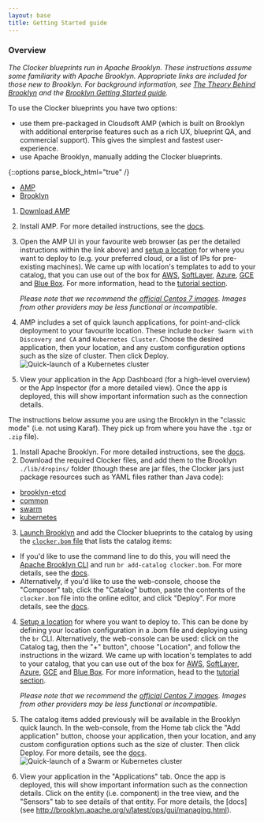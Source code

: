 ```yaml
---
layout: base
title: Getting Started guide
---
```


### Overview

*The Clocker blueprints run in Apache Brooklyn. These instructions assume some familiarity with Apache Brooklyn. Appropriate links are included for those new to Brooklyn. For background information, see [The Theory Behind Brooklyn](http://brooklyn.apache.org/learnmore/theory.html) and the [Brooklyn Getting Started guide](http://brooklyn.apache.org/v/latest/start/).*

To use the Clocker blueprints you have two options:

* use them pre-packaged in Cloudsoft AMP (which is built on Brooklyn with additional enterprise features such as a rich UX, blueprint QA, and commercial support). This gives the simplest and fastest user-experience.
* use Apache Brooklyn, manually adding the Clocker blueprints.

{::options parse_block_html="true" /}

<ul class="nav nav-tabs">
    <li class="active amp-tab"><a data-target="#amp, .amp-tab" data-toggle="tab" href="#">AMP</a></li>
    <li class="brooklyn-tab"><a data-target="#brooklyn, .brooklyn-tab" data-toggle="tab" href="#">Brooklyn</a></li>
</ul>

<div class="tab-content">
<div id="amp" class="tab-pane fade in active">

1. [Download AMP](http://www.cloudsoft.io/amp-container-service-early-access)
2. Install AMP. For more detailed instructions, see the [docs](http://docs.cloudsoft.io/tutorials/tutorial-get-amp-running.html#install-cloudsoft-amp).
3. Open the AMP UI in your favourite web browser (as per the detailed instructions within the link above) and [setup a location](http://docs.cloudsoft.io/tutorials/tutorial-get-amp-running.html#add-a-location) for where you want to deploy to (e.g. your preferred cloud, or a list of IPs for pre-existing machines). We came up with location's templates to add to your catalog, that you can use out of the box for [AWS](locations/aws-example-location.bom), [SoftLayer](locations/sl-example-location.bom), [Azure](locations/azure-example-location.bom), [GCE](locations/gce-example-location.bom) and [Blue Box](locations/bb-example-location.bom). For more information, head to the [tutorial section](swarm-cluster.html#setup-a-cloud-location).

   *Please note that we recommend the [official Centos 7 images](https://wiki.centos.org/Cloud/AWS). Images from other providers may be less functional or incompatible.*

4. AMP includes a set of quick launch applications, for point-and-click deployment to your favourite location. These include `Docker Swarm with Discovery and CA` and `Kubernetes Cluster`. Choose the desired application, then your location, and any custom configuration options such as the size of cluster. Then click Deploy.
  ![Quick-launch of a Kubernetes cluster]({{site.baseurl}}/assets/images/quick-launch-amp-kubernetes.png)
5. View your application in the App Dashboard (for a high-level overview) or the App Inspector (for a more detailed view). Once the app is deployed, this will show important information such as the connection details.

</div>
<div id="brooklyn" class="tab-pane fade">

The instructions below assume you are using the Brooklyn in the "classic mode" (i.e. not using Karaf). They pick up from where you have the `.tgz` or `.zip` file).

1. Install Apache Brooklyn. For more detailed instructions, see the [docs](http://brooklyn.apache.org/v/latest/start/running.html#install-apache-brooklyn).
2. Download the required Clocker files, and add them to the Brooklyn `./lib/dropins/` folder (though these are jar files, the Clocker jars just package resources such as YAML files rather than Java code):
 * [brooklyn-etcd](https://oss.sonatype.org/service/local/artifact/maven/redirect?r=releases&g=io.brooklyn.etcd&a=brooklyn-etcd&v=2.4.0)
 * [common](https://oss.sonatype.org/service/local/artifact/maven/redirect?r=releases&g=io.brooklyn.clocker&a=common&v=2.0.0)
 * [swarm](https://oss.sonatype.org/service/local/artifact/maven/redirect?r=releases&g=io.brooklyn.clocker&a=swarm&v=2.0.0)
 * [kubernetes](https://oss.sonatype.org/service/local/artifact/maven/redirect?r=releases&g=io.brooklyn.clocker&a=kubernetes&v=2.0.0)
3. [Launch Brooklyn](https://brooklyn.apache.org/v/latest/start/running.html) and add the Clocker blueprints to the catalog by using the [`clocker.bom` file](../clocker.bom) that lists the catalog items:
 * If you'd like to use the command line to do this, you will need the [Apache Brooklyn CLI](https://brooklyn.apache.org/v/latest/ops/cli/index.html) and run `br add-catalog clocker.bom`. For more details, see the [docs](http://brooklyn.apache.org/v/latest/ops/cli/index.html).
 * Alternatively, if you'd like to use the web-console, choose the "Composer" tab, click the "Catalog" button, paste the contents of the `clocker.bom` file into the online editor, and click "Deploy". For more details, see the [docs](http://brooklyn.apache.org/v/latest/ops/catalog/).
4. [Setup a location](http://brooklyn.apache.org/v/latest/ops/locations/) for where you want to deploy to. This can be done by defining your location configuration in a .bom file and deploying using the `br` CLI. Alternatively, the web-console can be used: click on the Catalog tag, then the "+" button", choose "Location", and follow the instructions in the wizard. We came up with location's templates to add to your catalog, that you can use out of the box for [AWS](locations/aws-example-location.bom), [SoftLayer](locations/sl-example-location.bom), [Azure](locations/azure-example-location.bom), [GCE](locations/gce-example-location.bom) and [Blue Box](locations/bb-example-location.bom). For more information, head to the [tutorial section](swarm-cluster.html#setup-a-cloud-location).

   *Please note that we recommend the [official Centos 7 images](https://wiki.centos.org/Cloud/AWS). Images from other providers may be less functional or incompatible.*

5. The catalog items added previously will be available in the Brooklyn quick launch. In the web-console, from the Home tab click the "Add application" button, choose your application, then your location, and any custom configuration options such as the size of cluster. Then click Deploy. For more details, see the [docs](http://brooklyn.apache.org/v/latest/ops/gui/blueprints.html#launching-from-the-catalog).
  ![Quick-launch of a Swarm or Kubernetes cluster]({{site.baseurl}}/assets/images/quick-launch-brooklyn.png)
6. View your application in the "Applications" tab. Once the app is deployed, this will show important information such as the connection details. Click on the entity (i.e. component) in the tree view, and the "Sensors" tab to see details of that entity. For more details, the [docs](see http://brooklyn.apache.org/v/latest/ops/gui/managing.html).

</div>
</div>
